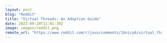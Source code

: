```yaml
---
layout: post
blog: "Reddit"
title: "Virtual Threads: An Adoption Guide"
date: 2023-09-20T11:01:39Z
image: images/reddit.png
remote_url: "https://www.reddit.com/r/java/comments/16nicy6/virtual_threads_an_adoption_guide/"
---
```

